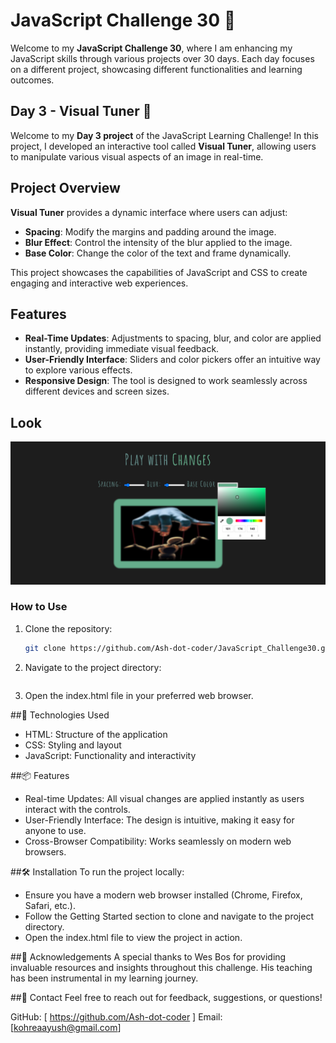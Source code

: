 # JavaScript Challenge 30 🚀

Welcome to my **JavaScript Challenge 30**, where I am enhancing my JavaScript skills through various projects over 30 days. Each day focuses on a different project, showcasing different functionalities and learning outcomes.

## Day 3 - Visual Tuner 🎨

Welcome to my **Day 3 project** of the JavaScript Learning Challenge! In this project, I developed an interactive tool called **Visual Tuner**, allowing users to manipulate various visual aspects of an image in real-time. 

## Project Overview

**Visual Tuner** provides a dynamic interface where users can adjust:
- **Spacing**: Modify the margins and padding around the image.
- **Blur Effect**: Control the intensity of the blur applied to the image.
- **Base Color**: Change the color of the text and frame dynamically.

This project showcases the capabilities of JavaScript and CSS to create engaging and interactive web experiences.

## Features

- **Real-Time Updates**: Adjustments to spacing, blur, and color are applied instantly, providing immediate visual feedback.
- **User-Friendly Interface**: Sliders and color pickers offer an intuitive way to explore various effects.
- **Responsive Design**: The tool is designed to work seamlessly across different devices and screen sizes.

## Look

![Visual Tuner](./interface.png) 

### How to Use
1. Clone the repository:
   ```bash
   git clone https://github.com/Ash-dot-coder/JavaScript_Challenge30.git   ```

2. Navigate to the project directory:
```cd JavaScript_Challenge30/Day 3 - [Visual-Tuner]
```
3. Open the index.html file in your preferred web browser.

##🔧 Technologies Used
- HTML: Structure of the application
- CSS: Styling and layout
- JavaScript: Functionality and interactivity

##📦 Features
- Real-time Updates: All visual changes are applied instantly as users interact with the controls.
- User-Friendly Interface: The design is intuitive, making it easy for anyone to use.
- Cross-Browser Compatibility: Works seamlessly on modern web browsers.

##🛠️ Installation
To run the project locally:

- Ensure you have a modern web browser installed (Chrome, Firefox, Safari, etc.).
- Follow the Getting Started section to clone and navigate to the project directory.
- Open the index.html file to view the project in action.

##🌟 Acknowledgements
A special thanks to Wes Bos for providing invaluable resources and insights throughout this challenge. His teaching has been instrumental in my learning journey.

##💬 Contact
Feel free to reach out for feedback, suggestions, or questions!

GitHub: [ https://github.com/Ash-dot-coder ]
Email: [kohreaayush@gmail.com]
